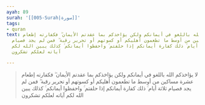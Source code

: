 ```yaml
---
ayah: 89
surah: '[[005-Surah|سورة]]'
tags:
- quran
text: لا يؤاخذكم الله باللغو في أيمانكم ولكن يؤاخذكم بما عقدتم الأيمان ۖ فكفارته إطعام
  عشرة مساكين من أوسط ما تطعمون أهليكم أو كسوتهم أو تحرير رقبة ۖ فمن لم يجد فصيام
  ثلاثة أيام ۚ ذلك كفارة أيمانكم إذا حلفتم ۚ واحفظوا أيمانكم ۚ كذلك يبين الله لكم
  آياته لعلكم تشكرون

---
```

> لا يؤاخذكم الله باللغو في أيمانكم ولكن يؤاخذكم بما عقدتم الأيمان ۖ فكفارته إطعام عشرة مساكين من أوسط ما تطعمون أهليكم أو كسوتهم أو تحرير رقبة ۖ فمن لم يجد فصيام ثلاثة أيام ۚ ذلك كفارة أيمانكم إذا حلفتم ۚ واحفظوا أيمانكم ۚ كذلك يبين الله لكم آياته لعلكم تشكرون
